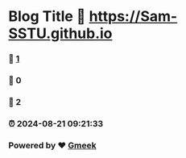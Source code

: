 # Blog Title :link: https://Sam-SSTU.github.io 
### :page_facing_up: [1](https://Sam-SSTU.github.io/tag.html) 
### :speech_balloon: 0 
### :hibiscus: 2 
### :alarm_clock: 2024-08-21 09:21:33 
### Powered by :heart: [Gmeek](https://github.com/Meekdai/Gmeek)
